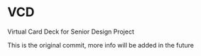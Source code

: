 # VCD
Virtual Card Deck for Senior Design Project

This is the original commit, more info will be added in the future
